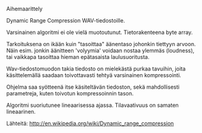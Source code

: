 Aihemaarittely

Dynamic Range Compression WAV-tiedostoille.

Varsinainen algoritmi ei ole vielä muotoutunut. Tietorakenteena byte array.

Tarkoituksena on ikään kuin "tasoittaa" äänentaso johonkin tiettyyn arvoon.
Näin esim. jonkin äänitteen 'volyymia' voidaan nostaa ylemmäs (loudness), tai vaikkapa tasoittaa
hieman epätasaista laulusuoritusta.
	
Wav-tiedostomuodon takia tiedosto on mielekästä purkaa tavuihin, joita käsittelemällä
saadaan toivottavasti tehtyä varsinainen kompressointi.

Ohjelma saa syötteenä itse käsiteltävän tiedoston, sekä mahdollisesti parametreja, 
kuten toivotun kompressoinnin tason.

Algoritmi suoriutunee lineaarisessa ajassa. Tilavaativuus on samaten lineaarinen.


Lähteitä:
http://en.wikipedia.org/wiki/Dynamic_range_compression
